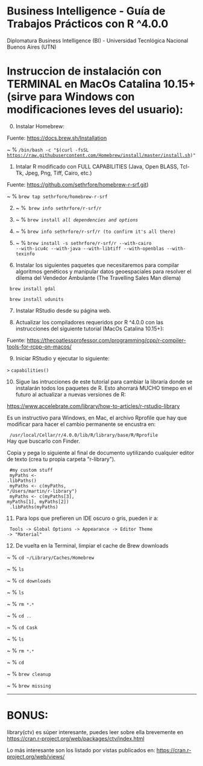 # Business Intelligence - Guía de Trabajos Prácticos con R ^4.0.0
Diplomatura Business Intelligence (BI) - Universidad Tecnlógica Nacional Buenos Aires (UTN)

# Instruccion de instalación con TERMINAL en MacOs Catalina 10.15+ (sirve para Windows con modificaciones leves del usuario):

0) Instalar Homebrew:

Fuente: https://docs.brew.sh/Installation

~ % <code>/bin/bash -c "$(curl -fsSL https://raw.githubusercontent.com/Homebrew/install/master/install.sh)"</code>

1) Intalar R modificado con FULL CAPABILITIES (Java, Open BLASS, Tcl-Tk, Jpeg, Png, Tiff, Cairo, etc.)

Fuente: https://github.com/sethrfore/homebrew-r-srf.git)

~ % <code>brew tap sethrfore/homebrew-r-srf</code>

2) ~ %<code> brew info sethrfore/r-srf/r</code>

3) ~ % <code>brew install _all dependencies and options_ </code>

4) ~ % <code>brew info sethrfore/r-srf/r (to confirm it's all there) </code>

5) ~ % <code>brew install -s sethrfore/r-srf/r --with-cairo --with-icu4c --with-java --with-libtiff --with-openblas --with-texinfo </code>

6) Instalar los siguientes paquetes que necesitaremos para compilar algoritmos genéticos y manipular datos geoespaciales para resolver el dilema del Vendedor Ambulante (The Travelling Sales Man dilema)

<code> brew install gdal </code>

<code> brew install udunits </code>

7) Instalar RStudio desde su página web.

8) Actualizar los compiladores requeridos por R ^4.0.0 con las instrucciones del siguiente tutorial (MacOs Catalina 10.15+):

Fuente: https://thecoatlessprofessor.com/programming/cpp/r-compiler-tools-for-rcpp-on-macos/

9) Iniciar RStudio y ejecutar lo siguiente:

``>`` <code>capabilities()</code>

10) Sigue las intrucciones de este tutorial para cambiar la libraría donde se instalarán todos los paquetes de R. Esto ahorrará MUCHO timepo en el futuro al actualizar a nuevas versiones de R:

https://www.accelebrate.com/library/how-to-articles/r-rstudio-library

Es un instructivo para Windows, en Mac, el archivo Rprofile que hay que modificar para hacer el cambio permanente se encustra en:

<code> /usr/local/Cellar/r/4.0.0/lib/R/library/base/R/Rprofile </code> Hay que buscarlo con Finder. 

Copia y pega lo siguiente al final de documento uytilizando cualquier editor de texto (crea tu propia carpeta "r-library").

<code> #my custom stuff</code><br> 
<code> myPaths <- .libPaths()</code><br>
<code> myPaths <- c(myPaths, "/Users/martin/r-library")</code><br>
<code> myPaths <- c(myPaths[3], myPaths[1], myPaths[2])</code><br>
<code> .libPaths(myPaths)</code>

11) Para lops que prefieren un IDE oscuro o gris, pueden ir a:

<code> Tools -> Global Options -> Appearance -> Editor Theme -> "Material" </code>

12) De vuelta en la Terminal, limpiar el cache de Brew downloads

~ % <code>cd ~/Library/Caches/Homebrew</code>

~ % <code>ls</code>

~ % <code>cd downloads</code>

~ % <code>ls</code>

~ % <code>rm ``*``.``*``</code>

~ % <code>cd ``..``</code>

~ % <code>cd Cask</code>

~ % <code>ls</code>

~ % <code>rm ``*``.``*``</code>

~ % <code>cd</code>

~ % <code>brew cleanup</code>

~ % <code>brew missing</code>

--------------------------------------------------------------------
# BONUS: 

library(ctv) es súper interesante, puedes leer sobre ella brevemente en https://cran.r-project.org/web/packages/ctv/index.html 

Lo más interesante son los listado por vistas publicados en: https://cran.r-project.org/web/views/
